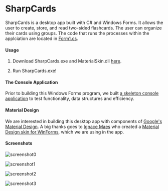 # SharpCards


SharpCards is a desktop app built with C# and Windows Forms. It allows the user to create, store, and read two-sided flashcards. The user can organize their cards using groups. The code that runs the processes within the applciation are located in [Form1.cs](https://github.com/ryansama/SharpCards/blob/master/Desktop%20Flashcards/Form1.cs).

#### Usage

1. Download SharpCards.exe and MaterialSkin.dll [here](https://github.com/ryansama/SharpCards/releases). 

2. Run SharpCards.exe!

#### The Console Application

Prior to building this Windows Forms program, we built [a skeleton console application](https://github.com/ryansama/Flashcards-Console-App) to test functionality, data structures and efficiency. 

#### Material Design

We are interested in building this desktop app with components of [Google's Material Design](https://www.google.com/design/spec/material-design/introduction.html). A big thanks goes to [Ignace Maes](https://github.com/IgnaceMaes) who created a [Material Design skin for WinForms](https://github.com/IgnaceMaes/MaterialSkin), which we are using in the app. 

#### Screenshots

![screenshot0](https://github.com/ryansama/SharpCards/blob/master/screenshots/screenshot0.PNG)

![screenshot1](https://github.com/ryansama/SharpCards/blob/master/screenshots/screenshot1.PNG)

![screenshot2](https://github.com/ryansama/SharpCards/blob/master/screenshots/screenshot2.PNG)

![screenshot3](https://github.com/ryansama/SharpCards/blob/master/screenshots/screenshot3.PNG)
